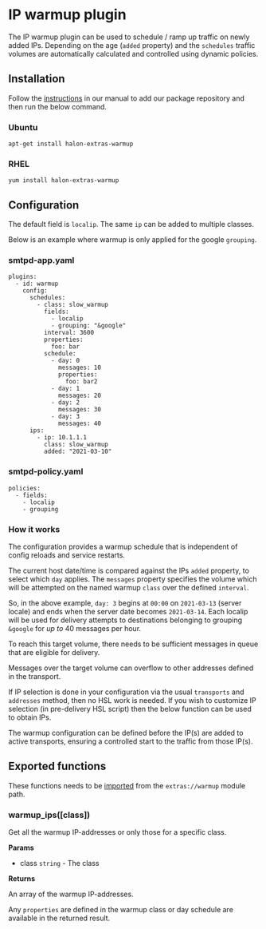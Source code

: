 # IP warmup plugin

The IP warmup plugin can be used to schedule / ramp up traffic on newly added IPs.
Depending on the age (```added``` property) and the ```schedules``` traffic volumes are automatically calculated and controlled using dynamic policies.

## Installation

Follow the [instructions](https://docs.halon.io/manual/comp_install.html#installation) in our manual to add our package repository and then run the below command.

### Ubuntu

```
apt-get install halon-extras-warmup
```

### RHEL

```
yum install halon-extras-warmup
```

## Configuration

The default field is `localip`. The same `ip` can be added to multiple classes.

Below is an example where warmup is only applied for the google `grouping`.

### smtpd-app.yaml

```
plugins:
  - id: warmup
    config:
      schedules:
        - class: slow_warmup
          fields:
            - localip
            - grouping: "&google"
          interval: 3600
          properties:
            foo: bar
          schedule:
            - day: 0
              messages: 10
              properties:
                foo: bar2
            - day: 1
              messages: 20
            - day: 2
              messages: 30
            - day: 3
              messages: 40
      ips:
        - ip: 10.1.1.1
          class: slow_warmup
          added: "2021-03-10"
```

### smtpd-policy.yaml

```
policies:
  - fields:
    - localip
    - grouping
```

### How it works

The configuration provides a warmup schedule that is independent of config reloads and service restarts.

The current host date/time is compared against the IPs `added` property, to select which `day` applies. The `messages` property specifies the volume which will be attempted on the named warmup `class` over the defined `interval`.

So, in the above example, `day: 3` begins at `00:00` on `2021-03-13` (server locale) and ends when the server date becomes `2021-03-14`. Each localip will be used for delivery attempts to destinations belonging to grouping `&google` for _up to_ 40 messages per hour.

To reach this target volume, there needs to be sufficient messages in queue that are eligible for delivery.

Messages over the target volume can overflow to other addresses defined in the transport.

If IP selection is done in your configuration via the usual `transports` and `addresses` method, then no HSL work is needed. If you wish to customize IP selection (in pre-delivery HSL script) then the below function can be used to obtain IPs.

The warmup configuration can be defined before the IP(s) are added to active transports, ensuring a controlled start to the traffic from those IP(s).

## Exported functions

These functions needs to be [imported](https://docs.halon.io/hsl/structures.html#import) from the `extras://warmup` module path.

### warmup_ips([class])

Get all the warmup IP-addresses or only those for a specific class.

**Params**

- class `string` - The class

**Returns**

An array of the warmup IP-addresses.

Any `properties` are defined in the warmup class or day schedule are available in the returned result.
